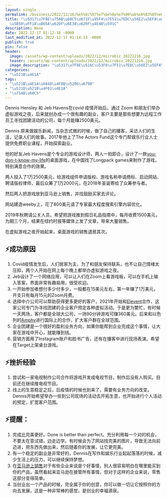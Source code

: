 ```yaml
---
layout: single
permalink: /business/2022/12/16/%e5%8c%97%e7%be%8e%e7%96%ab%e6%83%85%e6%9c%9f%e9%97%b4%e7%bd%91%e7%bb%9c%e5%9b%a2%e5%bb%ba%e8%b5%9a%e9%92%b1%e7%82%b9%e5%ad%90%ef%bc%9a%e8%99%9a%e6%8b%9f%e6%b8%b8%e6%88%8f%e4%b9%8b%e5%a4%9c/
title: "\u5317\u7F8E\u75AB\u60C5\u671F\u95F4\u7F51\u7EDC\u56E2\u5EFA\u8D5A\u94B1\u70B9\
  \u5B50\uFF1A\u865A\u62DF\u6E38\u620F\u4E4B\u591C"
description: None
date: 2022-12-17 01:12:18 -0000
last_modified_at: 2022-12-17 01:14:13 -0000
publish: true
pin: false
header:
  image: /assets/wp-content/uploads/2022/12/microbiz_20221216.jpg
  teaser: /assets/wp-content/uploads/2022/12/microbiz_20221216.jpg
  image_description: "\u5317\u7F8E\u516C\u53F8\u7F51\u7EDC\u56E2\u5EFA\u526F\u4E1A"
categories:
- "\u521B\u4E1A"
tags:
- "\u521B\u4E1A\u6848\u4F8B\u5206\u6790"
- "\u521D\u521B\u4F01\u4E1A"
- "\u75AB\u60C5"
---
```

Dennis Hensley 和 Jeb Havens在covid 疫情开始后，通过 Zoom 和朋友们举办虚拟游戏之夜，后来就创办成一个很有趣的副业，客户主要是那些想要为远程工作员工寻找团建活动的公司，每个月能赚2500美元。

Dennis 原来做娱乐新闻，当杂志式微的时候，做了自己的播客，采访人们的生活，记录人们的故事。2017年他上了The Actors Fund这个专门帮娱乐行业人士提供免费职业课程，开始探索副业。

他的好友Jeb Havens是个专业的游戏设计师，两人一拍即合，设计了一款[you-don-t-know-my-life](https://www.youdontknowmylife.com)的桌面游戏，在中国找了Longpack games来制作了游戏，特别满意合作的效果。

两人投入了1万2500美元，给游戏组件申请版权、游戏名称申请商标、启动网站、聘请版权律师，最后众筹了1万2000元，在2018年圣诞寄给了众筹参与者。

然后两人把游戏放到亚马逊上销售，并找鼓励买家去评论。

网站建造weeby上，花了800美元请了专家最大程度搜索引擎内容优化。

2019年秋聘请公关人员，希望把游戏推到假日礼品指南中，每月收费1500美元，为期三个月，结果在纽约时报等媒体上发了文章，带来大量销售。

在虚拟游戏之夜开始起来，桌面游戏的销售退居其次。

## ⚡**成功原因**

  1. Covid疫情发生后，人们居家为主，为了和朋友保持联系，也不让自己情绪太压抑，两个人开始在网上每个晚上都举办虚拟游戏之夜。
  2. Jeb设计了一个网络应用，可以让人们在Zoom上看游戏板，可以在手机上输入答案，界面非常有趣易用，很受欢迎。
  3. 一开始参加者想付多少付多少，一般都在15美元左右，第一年赚了1万美元，开支只有每月15元的Zoom月费。
  4. 选择中介公司可以帮助获得更多更好的客户，2021年开始和[Elevent](https://www.goelevent.com)合作，这家公司专门为寻找团建的企业客户预定各种虚拟活动。于是更为繁忙，有时候一天两场，客户都是全球大公司，一场90分钟游戏可赚360美元。后来和以色列的[Amphy](https://www.amphy.com)进行国际上的合作，扩大客户群在全球范围。
  5. 企业团建是一个很好的盈利业务方向，如果你能帮到企业完成这个事情，让大家在游戏中开心，就能赚到钱。
  6. 营销方面用了Instagram账户和脸书广告，还有在播客中进行现场表演。希望在Target上架桌台游戏。

##

## ⚡挫折经验

  1. 尝试和一家电视制作公司合作将游戏开发成电视节目，制作后没有人购买。目前还在继续推电视节目。
  2. 线上的生意稳定之后，后疫情的时候也到来了，需要有业务方向的改变。Dennis开始希望举办一些到公司现场的活动去开拓生意，也开始进行个人活动的预定，扩宽客户范围。

## ⚡提醒：

  1. 完成比完美更好。Done is better than perfect。充分利用每一个对的机会，不要太在意试错，边走边学。有时候会为了网站找完美的图片，导致无法向前迈进，把东西先做出来，然后随着你的发展，让它更完美。
  2. 有一个稳定的副业是非常好的，Dennis在写作和娱乐行业起起落落的时候，减少生活上的压力，可以继续保持梦想。
  3. 在[亚马逊上销售](https://aswebuild.com/business/2022/07/06/%e5%9c%a8%e4%ba%9a%e9%a9%ac%e9%80%8a%e5%b9%b3%e5%8f%b0%e5%a6%82%e4%bd%95%e7%94%a8fba%e6%88%90%e5%8a%9f%e5%bc%80%e5%ba%97%ef%bc%8c%e8%bf%99%e9%87%8c%e6%9c%89%e5%81%9a%e5%88%b0%e6%9c%88%e5%85%a515/)对于有些企业来说是个好事情，别人很容易明白在哪里能买到你的产品，虽然看起来亚马逊在接管所有事情，但对于这样的企业来说，零售这部分变得简单。
  4. 当创业出一个产品的时候，完全属于你的创意，你可以做一切让它按照你的方向去发展，这是一种非常棒的感觉，是创业的幸福源泉。
